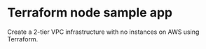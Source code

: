 # Terraform node sample app

Create a 2-tier VPC infrastructure with no instances on AWS using Terraform.
